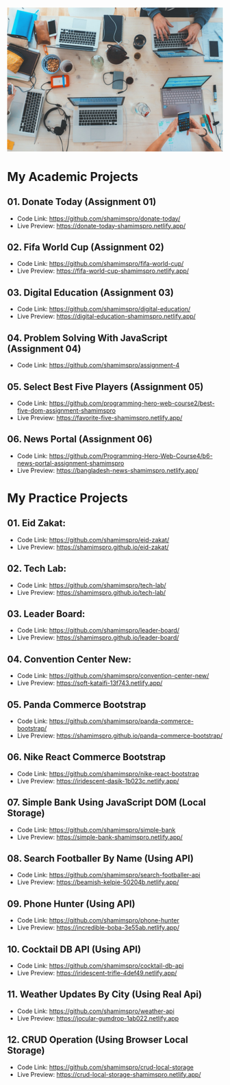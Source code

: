 ![image](./image/banner.jpg)

# My Academic Projects

## 01. Donate Today (Assignment 01)
- Code Link: https://github.com/shamimspro/donate-today/
- Live Preview: https://donate-today-shamimspro.netlify.app/

## 02. Fifa World Cup (Assignment 02)
- Code Link: https://github.com/shamimspro/fifa-world-cup/
- Live Preview: https://fifa-world-cup-shamimspro.netlify.app/

## 03. Digital Education (Assignment 03)
- Code Link: https://github.com/shamimspro/digital-education/
- Live Preview: https://digital-education-shamimspro.netlify.app/

## 04. Problem Solving With JavaScript (Assignment 04)
- Code Link: https://github.com/shamimspro/assignment-4

## 05. Select Best Five Players (Assignment 05)
- Code Link: https://github.com/programming-hero-web-course2/best-five-dom-assignment-shamimspro
- Live Preview: https://favorite-five-shamimspro.netlify.app/

## 06. News Portal (Assignment 06)
- Code Link: https://github.com/Programming-Hero-Web-Course4/b6-news-portal-assignment-shamimspro
- Live Preview: https://bangladesh-news-shamimspro.netlify.app/

# My Practice Projects

## 01. Eid Zakat:
- Code Link: https://github.com/shamimspro/eid-zakat/
- Live Preview: https://shamimspro.github.io/eid-zakat/

## 02. Tech Lab:
- Code Link: https://github.com/shamimspro/tech-lab/
- Live Preview: https://shamimspro.github.io/tech-lab/

## 03. Leader Board:
- Code Link: https://github.com/shamimspro/leader-board/
- Live Preview: https://shamimspro.github.io/leader-board/

## 04. Convention Center New:
- Code Link: https://github.com/shamimspro/convention-center-new/
- Live Preview: https://soft-kataifi-13f743.netlify.app/

## 05. Panda Commerce Bootstrap
- Code Link: https://github.com/shamimspro/panda-commerce-bootstrap/
- Live Preview: https://shamimspro.github.io/panda-commerce-bootstrap/

## 06. Nike React Commerce Bootstrap
- Code Link: https://github.com/shamimspro/nike-react-bootstrap
- Live Preview: https://iridescent-dasik-1b023c.netlify.app/

## 07. Simple Bank Using JavaScript DOM (Local Storage)
- Code Link: https://github.com/shamimspro/simple-bank
- Live Preview: https://simple-bank-shamimspro.netlify.app/

## 08. Search Footballer By Name (Using API)
- Code Link: https://github.com/shamimspro/search-footballer-api
- Live Preview: https://beamish-kelpie-50204b.netlify.app/

## 09. Phone Hunter (Using API)
- Code Link: https://github.com/shamimspro/phone-hunter
- Live Preview: https://incredible-boba-3e55ab.netlify.app/
  
## 10. Cocktail DB API (Using API)
- Code Link: https://github.com/shamimspro/cocktail-db-api
- Live Preview: https://iridescent-trifle-4def49.netlify.app/

## 11. Weather Updates By City (Using Real Api)
- Code Link: https://github.com/shamimspro/weather-api
- Live Preview: https://jocular-gumdrop-1ab022.netlify.app

## 12. CRUD Operation (Using Browser Local Storage)
- Code Link: https://github.com/shamimspro/crud-local-storage
- Live Preview: https://crud-local-storage-shamimspro.netlify.app/
